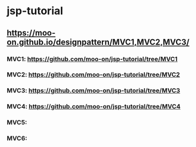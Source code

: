 # jsp-tutorial

## https://moo-on.github.io/designpattern/MVC1,MVC2,MVC3/

### MVC1: https://github.com/moo-on/jsp-tutorial/tree/MVC1
### MVC2: https://github.com/moo-on/jsp-tutorial/tree/MVC2
### MVC3: https://github.com/moo-on/jsp-tutorial/tree/MVC3
### MVC4: https://github.com/moo-on/jsp-tutorial/tree/MVC4
### MVC5:
### MVC6:
